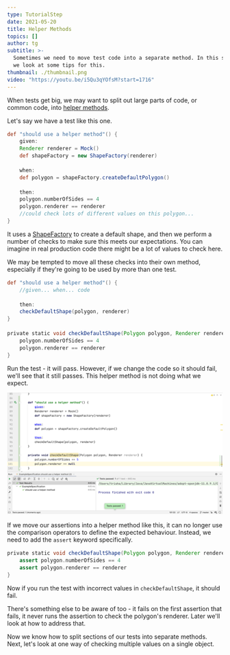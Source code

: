 ```yaml
---
type: TutorialStep
date: 2021-05-20
title: Helper Methods
topics: []
author: tg
subtitle: >-
  Sometimes we need to move test code into a separate method. In this section,
  we look at some tips for this.
thumbnail: ./thumbnail.png
video: "https://youtu.be/i5Qu3qYOfsM?start=1716"
---
```


When tests get big, we may want to split out large parts of code, or common code, into [helper methods](http://spockframework.org/spock/docs/2.0/all_in_one.html#_helper_methods).

Let's say we have a test like this one.

```groovy
def "should use a helper method"() {
    given:
    Renderer renderer = Mock()
    def shapeFactory = new ShapeFactory(renderer)

    when:
    def polygon = shapeFactory.createDefaultPolygon()

    then:
    polygon.numberOfSides == 4
    polygon.renderer == renderer
    //could check lots of different values on this polygon...
}

```

It uses a [ShapeFactory](https://github.com/trishagee/spock-testing-demo/blob/main/src/main/java/com/mechanitis/demo/spock/ShapeFactory.java) to create a default shape, and then we perform a number of checks to make sure this meets our expectations. You can imagine in real production code there might be a lot of values to check here.

We may be tempted to move all these checks into their own method, especially if they're going to be used by more than one test.

```groovy
def "should use a helper method"() {
    //given... when... code

    then:
    checkDefaultShape(polygon, renderer)
}

private static void checkDefaultShape(Polygon polygon, Renderer renderer) {
    polygon.numberOfSides == 4
    polygon.renderer == renderer
}
```

Run the test - it will pass. However, if we change the code so it should fail, we'll see that it still passes. This helper method is not doing what we expect.

![](./23.png)

If we move our assertions into a helper method like this, it can no longer use the comparison operators to define the expected behaviour. Instead, we need to add the `assert` keyword specifically.

```groovy
private static void checkDefaultShape(Polygon polygon, Renderer renderer) {
    assert polygon.numberOfSides == 4
    assert polygon.renderer == renderer
}
```

Now if you run the test with incorrect values in `checkDefaultShape`, it should fail.

There's something else to be aware of too - it fails on the first assertion that fails, it never runs the assertion to check the polygon's renderer. Later we'll look at how to address that.

Now we know how to split sections of our tests into separate methods. Next, let's look at one way of checking multiple values on a single object.
